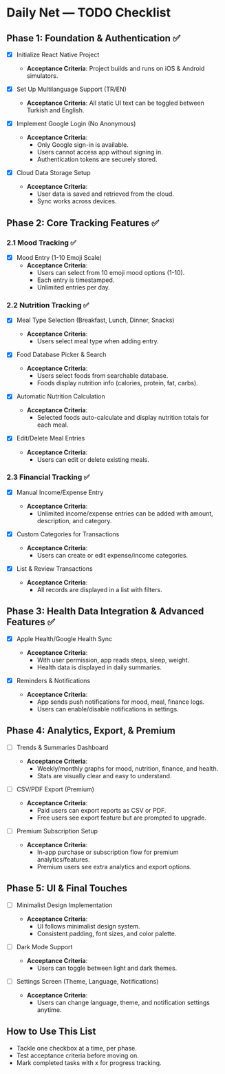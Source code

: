 # Daily Net — TODO Checklist

## Phase 1: Foundation & Authentication ✅
- [x] Initialize React Native Project
  - **Acceptance Criteria**: Project builds and runs on iOS & Android simulators.

- [x] Set Up Multilanguage Support (TR/EN)
  - **Acceptance Criteria**: All static UI text can be toggled between Turkish and English.

- [x] Implement Google Login (No Anonymous)
  - **Acceptance Criteria**:
    - Only Google sign-in is available.
    - Users cannot access app without signing in.
    - Authentication tokens are securely stored.

- [x] Cloud Data Storage Setup
  - **Acceptance Criteria**:
    - User data is saved and retrieved from the cloud.
    - Sync works across devices.

## Phase 2: Core Tracking Features ✅

### 2.1 Mood Tracking ✅
- [x] Mood Entry (1-10 Emoji Scale)
  - **Acceptance Criteria**:
    - Users can select from 10 emoji mood options (1-10).
    - Each entry is timestamped.
    - Unlimited entries per day.

### 2.2 Nutrition Tracking ✅
- [x] Meal Type Selection (Breakfast, Lunch, Dinner, Snacks)
  - **Acceptance Criteria**:
    - Users select meal type when adding entry.

- [x] Food Database Picker & Search
  - **Acceptance Criteria**:
    - Users select foods from searchable database.
    - Foods display nutrition info (calories, protein, fat, carbs).

- [x] Automatic Nutrition Calculation
  - **Acceptance Criteria**:
    - Selected foods auto-calculate and display nutrition totals for each meal.

- [x] Edit/Delete Meal Entries
  - **Acceptance Criteria**:
    - Users can edit or delete existing meals.

### 2.3 Financial Tracking ✅
- [x] Manual Income/Expense Entry
  - **Acceptance Criteria**:
    - Unlimited income/expense entries can be added with amount, description, and category.

- [x] Custom Categories for Transactions
  - **Acceptance Criteria**:
    - Users can create or edit expense/income categories.

- [x] List & Review Transactions
  - **Acceptance Criteria**:
    - All records are displayed in a list with filters.

## Phase 3: Health Data Integration & Advanced Features ✅
- [x] Apple Health/Google Health Sync
  - **Acceptance Criteria**:
    - With user permission, app reads steps, sleep, weight.
    - Health data is displayed in daily summaries.

- [x] Reminders & Notifications
  - **Acceptance Criteria**:
    - App sends push notifications for mood, meal, finance logs.
    - Users can enable/disable notifications in settings.

## Phase 4: Analytics, Export, & Premium
- [ ] Trends & Summaries Dashboard
  - **Acceptance Criteria**:
    - Weekly/monthly graphs for mood, nutrition, finance, and health.
    - Stats are visually clear and easy to understand.

- [ ] CSV/PDF Export (Premium)
  - **Acceptance Criteria**:
    - Paid users can export reports as CSV or PDF.
    - Free users see export feature but are prompted to upgrade.

- [ ] Premium Subscription Setup
  - **Acceptance Criteria**:
    - In-app purchase or subscription flow for premium analytics/features.
    - Premium users see extra analytics and export options.

## Phase 5: UI & Final Touches
- [ ] Minimalist Design Implementation
  - **Acceptance Criteria**:
    - UI follows minimalist design system.
    - Consistent padding, font sizes, and color palette.

- [ ] Dark Mode Support
  - **Acceptance Criteria**:
    - Users can toggle between light and dark themes.

- [ ] Settings Screen (Theme, Language, Notifications)
  - **Acceptance Criteria**:
    - Users can change language, theme, and notification settings anytime.

## How to Use This List
- Tackle one checkbox at a time, per phase.
- Test acceptance criteria before moving on.
- Mark completed tasks with x for progress tracking.